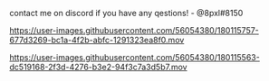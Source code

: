 contact me on discord if you have any qestions!  - @8pxl#8150

https://user-images.githubusercontent.com/56054380/180115757-677d3269-bc1a-4f2b-abfc-1291323ea8f0.mov

https://user-images.githubusercontent.com/56054380/180115563-dc519168-2f3d-4276-b3e2-94f3c7a3d5b7.mov
